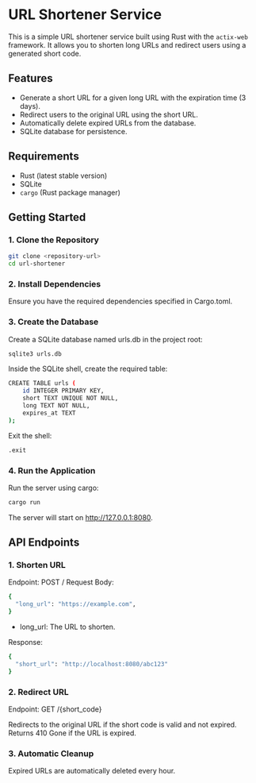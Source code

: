 # URL Shortener Service

This is a simple URL shortener service built using Rust with the `actix-web` framework. It allows you to shorten long URLs and redirect users using a generated short code.

## Features

- Generate a short URL for a given long URL with the expiration time (3 days).
- Redirect users to the original URL using the short URL.
- Automatically delete expired URLs from the database.
- SQLite database for persistence.

## Requirements

- Rust (latest stable version)
- SQLite
- `cargo` (Rust package manager)

## Getting Started

### 1. Clone the Repository

```bash
git clone <repository-url>
cd url-shortener
```

### 2. Install Dependencies

Ensure you have the required dependencies specified in Cargo.toml.

### 3. Create the Database

Create a SQLite database named urls.db in the project root:

```bash
sqlite3 urls.db
```

Inside the SQLite shell, create the required table:

```bash
CREATE TABLE urls (
    id INTEGER PRIMARY KEY,
    short TEXT UNIQUE NOT NULL,
    long TEXT NOT NULL,
    expires_at TEXT
);
```

Exit the shell:

```bash
.exit
```

### 4. Run the Application

Run the server using cargo:

```bash
cargo run
```

The server will start on http://127.0.0.1:8080.

## API Endpoints

### 1. Shorten URL

Endpoint: POST /
Request Body:

```bash
{
  "long_url": "https://example.com",
}
```

- long_url: The URL to shorten.

Response:

```bash
{
  "short_url": "http://localhost:8080/abc123"
}
```
### 2. Redirect URL
Endpoint: GET /{short_code}

Redirects to the original URL if the short code is valid and not expired.
Returns 410 Gone if the URL is expired.

### 3. Automatic Cleanup
Expired URLs are automatically deleted every hour.